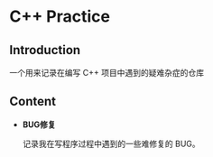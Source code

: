 # C++ Practice

## Introduction

一个用来记录在编写 C++ 项目中遇到的疑难杂症的仓库

## Content

   - **BUG修复**
    
      记录我在写程序过程中遇到的一些难修复的 BUG。

